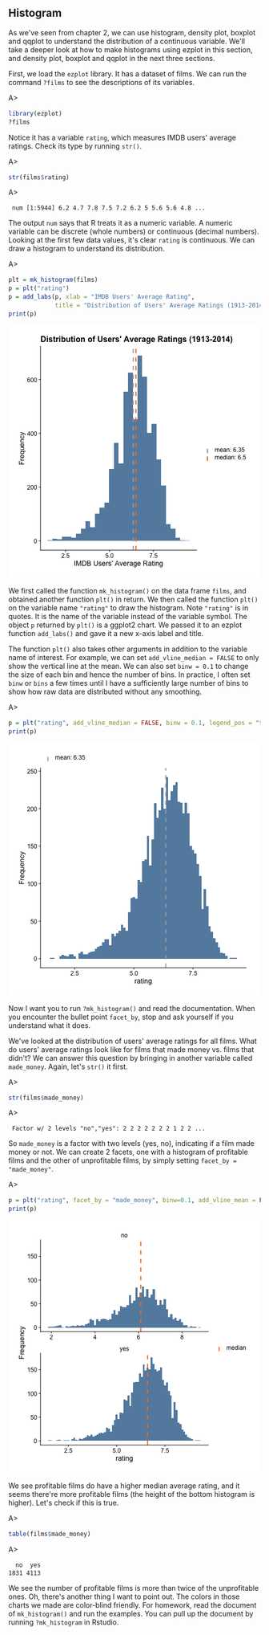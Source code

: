 ## Histogram

As we've seen from chapter 2, we can use histogram, density plot, boxplot and 
qqplot to understand the distribution of a continuous variable. We'll take a 
deeper look at how to make histograms using ezplot in this section, and density 
plot, boxplot and qqplot in the next three sections. 

First, we load the `ezplot` library. It has a dataset of films. We can run the 
command `?films` to see the descriptions of its variables. 

A>
```r
library(ezplot)
?films
```

Notice it has a variable `rating`, which measures IMDB users' average ratings. 
Check its type by running `str()`.

A>
```r
str(films$rating)
```
A>
```
 num [1:5944] 6.2 4.7 7.8 7.5 7.2 6.2 5 5.6 5.6 4.8 ...
```

The output `num` says that R treats it as a numeric variable. A numeric variable 
can be discrete (whole numbers) or continuous (decimal numbers). Looking at the 
first few data values, it's clear `rating` is continuous. We can draw a 
histogram to understand its distribution.

A>
```r
plt = mk_histogram(films)
p = plt("rating") 
p = add_labs(p, xlab = "IMDB Users' Average Rating", 
             title = "Distribution of Users' Average Ratings (1913-2014)")
print(p)
```

![Avg. Ratings with Mean and Median Lines](images/hist_rating_p1-1.png)

We first called the function `mk_histogram()` on the data frame `films`, and 
obtained another function `plt()` in return. We then called the function `plt()` 
on the variable name `"rating"` to draw the histogram. Note `"rating"` is in 
quotes. It is the name of the variable instead of the variable symbol. 
The object `p` returned by `plt()` is a ggplot2 chart. We passed it to an
ezplot function `add_labs()` and gave it a new x-axis label and title. 

The function `plt()` also takes other arguments in addition to the variable name
of interest. For example, we can set `add_vline_median = FALSE` to only show
the vertical line at the mean. We can also set `binw = 0.1` to change the size
of each bin and hence the number of bins. In practice, I often set `binw` or 
`bins` a few times until I have a sufficiently large number of bins to show how 
raw data are distributed without any smoothing.

A>
```r
p = plt("rating", add_vline_median = FALSE, binw = 0.1, legend_pos = "top") 
print(p)
```

![Avg. Ratings with Mean Line](images/hist_rating_p2-1.png)

Now I want you to run `?mk_histogram()` and read the documentation. When you 
encounter the bullet point `facet_by`, stop and ask yourself if you understand 
what it does. 

We've looked at the distribution of users' average ratings for all films. 
What do users' average ratings look like for films that made money vs. films 
that didn't? We can answer this question by bringing in another variable called 
`made_money`. Again, let's `str()` it first.

A>
```r
str(films$made_money)
```
A>
```
 Factor w/ 2 levels "no","yes": 2 2 2 2 2 2 2 1 2 2 ...
```

So `made_money` is a factor with two levels (yes, no), indicating if a film made 
money or not. We can create 2 facets, one with a histogram of profitable films
and the other of unprofitable films, by simply setting `facet_by = "made_money"`.    

A>
```r
p = plt("rating", facet_by = "made_money", binw=0.1, add_vline_mean = F) 
print(p)
```

![Avg. Ratings of Two Film Groups](images/hist_rating_by_made_money-1.png)

We see profitable films do have a higher median average rating, and it seems
there're more profitable films (the height of the bottom histogram is higher).
Let's check if this is true.

A>
```r
table(films$made_money)
```
A>
```
  no  yes 
1831 4113 
```

We see the number of profitable films is more than twice of the unprofitable 
ones. Oh, there's another thing I want to point out. The colors in those
charts we made are color-blind friendly. For homework, read the document of
`mk_histogram()` and run the examples. You can pull up the document by running
`?mk_histogram` in Rstudio. 


